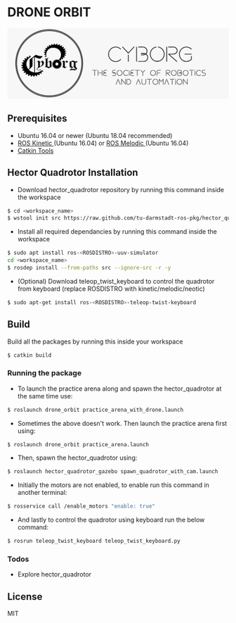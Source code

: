 # DRONE ORBIT
![](../images/logo.jpg)

## Prerequisites
- Ubuntu 16.04 or newer (Ubuntu 18.04 recommended)
- [ROS Kinetic ](http://wiki.ros.org/kinetic/Installation/Ubuntu) (Ubuntu 16.04) or [ROS Melodic ](http://wiki.ros.org/melodic/Installation/Ubuntu) (Ubuntu 16.04)
- [Catkin Tools](https://catkin-tools.readthedocs.io/en/latest/installing.html)

## Hector Quadrotor Installation
- Download hector_quadrotor repository by running this command inside the workspace
```sh
$ cd <workspace_name>
$ wstool init src https://raw.github.com/tu-darmstadt-ros-pkg/hector_quadrotor/kinetic-devel/tutorials.rosinstall
```

- Install all required dependancies by running this command inside the workspace
```sh
$ sudo apt install ros-<ROSDISTRO>-uuv-simulator
cd <workspace_name>
$ rosdep install --from-paths src --ignore-src -r -y
```

- (Optional) Download teleop_twist_keyboard to control the quadrotor from keyboard (replace ROSDISTRO with kinetic/melodic/neotic)
```sh
$ sudo apt-get install ros-<ROSDISTRO>-teleop-twist-keyboard
```

## Build
Build all the packages by running this inside your workspace
```sh
$ catkin build
```

### Running the package
- To launch the practice arena along and spawn the hector_quadrotor at the same time use:
```sh	
$ roslaunch drone_orbit practice_arena_with_drone.launch
```		
- Sometimes the above doesn't work. Then launch the practice arena first using:
```sh	
$ roslaunch drone_orbit practice_arena.launch
```		
- Then, spawn the hector_quadrotor using:
```sh	
$ roslaunch hector_quadrotor_gazebo spawn_quadrotor_with_cam.launch
```		
- Initially the motors are not enabled, to enable run this command in another terminal:
```sh
$ rosservice call /enable_motors "enable: true"
```	
- And lastly to control the quadrotor using keyboard run the below command:
```sh
$ rosrun teleop_twist_keyboard teleop_twist_keyboard.py
```

### Todos

 - Explore hector_quadrotor

License
----

MIT

